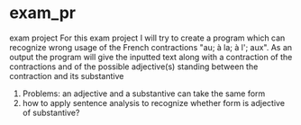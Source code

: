 # exam_pr
exam project
For this exam project I will try to create a program which can recognize wrong usage of the French contractions "au; à la; à l'; aux". As an output the program will give the inputted text along with a contraction of the contractions and of the possible adjective(s) standing between the contraction and its substantive


1) Problems: an adjective and a substantive can take the same form
2) how to apply sentence analysis to recognize whether form is adjective of substantive?

